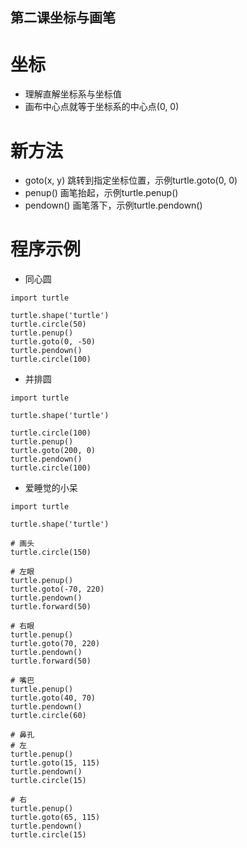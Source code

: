 第二课坐标与画笔
----

# 坐标
* 理解直解坐标系与坐标值
* 画布中心点就等于坐标系的中心点(0, 0)

# 新方法
* goto(x, y) 跳转到指定坐标位置，示例turtle.goto(0, 0)
* penup() 画笔抬起，示例turtle.penup()
* pendown() 画笔落下，示例turtle.pendown()

# 程序示例
* 同心圆
```
import turtle

turtle.shape('turtle')
turtle.circle(50)
turtle.penup()
turtle.goto(0, -50)
turtle.pendown()
turtle.circle(100)
```
* 并排圆
```
import turtle

turtle.shape('turtle')

turtle.circle(100)
turtle.penup()
turtle.goto(200, 0)
turtle.pendown()
turtle.circle(100)
```
* 爱睡觉的小呆
``` 
import turtle

turtle.shape('turtle')

# 画头
turtle.circle(150)

# 左眼
turtle.penup()
turtle.goto(-70, 220)
turtle.pendown()
turtle.forward(50)

# 右眼
turtle.penup()
turtle.goto(70, 220)
turtle.pendown()
turtle.forward(50)

# 嘴巴
turtle.penup()
turtle.goto(40, 70)
turtle.pendown()
turtle.circle(60)

# 鼻孔
# 左
turtle.penup()
turtle.goto(15, 115)
turtle.pendown()
turtle.circle(15)

# 右
turtle.penup()
turtle.goto(65, 115)
turtle.pendown()
turtle.circle(15)
```